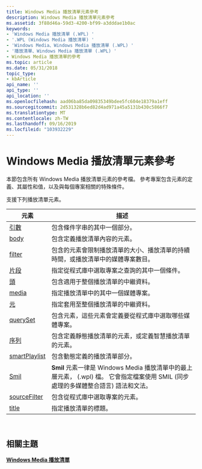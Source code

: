 ```yaml
---
title: Windows Media 播放清單元素參考
description: Windows Media 播放清單元素參考
ms.assetid: 3f88d46a-59d3-4200-bf99-a3dddae1b0ac
keywords:
- 'Windows Media 播放清單 (.WPL) '
- '.WPL (Windows Media 播放清單) '
- 'Windows Media、Windows Media 播放清單 (.WPL) '
- '播放清單、Windows Media 播放清單 (.WPL) '
- Windows Media 播放清單的參考
ms.topic: article
ms.date: 05/31/2018
topic_type:
- kbArticle
api_name: ''
api_type: ''
api_location: ''
ms.openlocfilehash: aad06ba85da09835349bdee5fc604e18379a1eff
ms.sourcegitcommit: 2d531328b6ed82d4ad971a45a5131b430c5866f7
ms.translationtype: MT
ms.contentlocale: zh-TW
ms.lasthandoff: 09/16/2019
ms.locfileid: "103932229"
---
```

# <a name="windows-media-playlist-elements-reference"></a>Windows Media 播放清單元素參考

本節包含所有 Windows Media 播放清單元素的參考檔。 參考專案包含元素的定義、其屬性和值，以及與每個專案相關的特殊條件。

支援下列播放清單元素。



| 元素                                    | 描述                                                                                                                                                                                          |
|--------------------------------------------|------------------------------------------------------------------------------------------------------------------------------------------------------------------------------------------------------|
| [引數](argument-element.md)           | 包含條件字串的其中一個部分。                                                                                                                                                          |
| [body](body-element.md)                   | 包含定義播放清單內容的元素。                                                                                                                                        |
| [filter](filter-element.md)               | 包含的元素會限制播放清單的大小、播放清單的持續時間，或播放清單中的媒體專案數目。                                                                                 |
| [片段](fragment-element.md)           | 指定從程式庫中選取專案之查詢的其中一個條件。                                                                                                                            |
| [頭](head-element.md)                   | 包含適用于整個播放清單的中繼資料。                                                                                                                                               |
| [media](media-element.md)                 | 指定播放清單中的其中一個媒體專案。                                                                                                                                                      |
| [元](meta-element.md)                   | 指定套用至整個播放清單的中繼資料。                                                                                                                                              |
| [querySet](queryset-element.md)           | 包含元素，這些元素會定義要從程式庫中選取哪些媒體專案。                                                                                                                   |
| [序列](seq-element.md)                     | 包含定義靜態播放清單的元素，或定義智慧播放清單的元素。                                                                                                            |
| [smartPlaylist](smartplaylist-element.md) | 包含動態定義的播放清單部分。                                                                                                                                              |
| [Smil](smil-element.md)                   | **Smil** 元素一律是 Windows Media 播放清單中的最上層元素， (.wpl) 檔。 它會指定檔案使用 SMIL (同步處理的多媒體整合語言) 語法和文法。 |
| [sourceFilter](sourcefilter-element.md)   | 包含從程式庫中選取專案的元素。                                                                                                                                                  |
| [title](title-element--wpl.md)            | 指定播放清單的標題。                                                                                                                                                                  |



 

## <a name="related-topics"></a>相關主題

<dl> <dt>

[**Windows Media 播放清單**](windows-media-playlists.md)
</dt> </dl>

 

 





